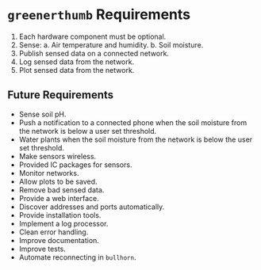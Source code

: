 # `greenerthumb` Requirements

1. Each hardware component must be optional.
2. Sense:
    a. Air temperature and humidity.
    b. Soil moisture.
3. Publish sensed data on a connected network.
4. Log sensed data from the network.
5. Plot sensed data from the network.

## Future Requirements

* Sense soil pH.
* Push a notification to a connected phone when the soil moisture from the
  network is below a user set threshold.
* Water plants when the soil moisture from the network is below the user set
  threshold.
* Make sensors wireless.
* Provided IC packages for sensors.
* Monitor networks.
* Allow plots to be saved.
* Remove bad sensed data.
* Provide a web interface.
* Discover addresses and ports automatically.
* Provide installation tools.
* Implement a log processor.
* Clean error handling.
* Improve documentation.
* Improve tests.
* Automate reconnecting in `bullhorn`.
